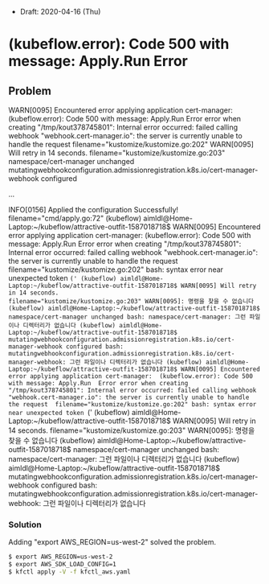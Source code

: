 * Draft: 2020-04-16 (Thu)

# (kubeflow.error): Code 500 with message: Apply.Run  Error

## Problem

WARN[0095] Encountered error applying application cert-manager:  (kubeflow.error): Code 500 with message: Apply.Run  Error error when creating "/tmp/kout378745801": Internal error occurred: failed calling webhook "webhook.cert-manager.io": the server is currently unable to handle the request  filename="kustomize/kustomize.go:202"
WARN[0095] Will retry in 14 seconds.                     filename="kustomize/kustomize.go:203"
namespace/cert-manager unchanged
mutatingwebhookconfiguration.admissionregistration.k8s.io/cert-manager-webhook configured

  ...

INFO[0156] Applied the configuration Successfully!       filename="cmd/apply.go:72"
(kubeflow) aimldl@Home-Laptop:~/kubeflow/attractive-outfit-1587018718$ WARN[0095] Encountered error applying application cert-manager:  (kubeflow.error): Code 500 with message: Apply.Run  Error error when creating "/tmp/kout378745801": Internal error occurred: failed calling webhook "webhook.cert-manager.io": the server is currently unable to handle the request  filename="kustomize/kustomize.go:202"
bash: syntax error near unexpected token `('
(kubeflow) aimldl@Home-Laptop:~/kubeflow/attractive-outfit-1587018718$ WARN[0095] Will retry in 14 seconds.                     filename="kustomize/kustomize.go:203"
WARN[0095]: 명령을 찾을 수 없습니다
(kubeflow) aimldl@Home-Laptop:~/kubeflow/attractive-outfit-1587018718$ namespace/cert-manager unchanged
bash: namespace/cert-manager: 그런 파일이나 디렉터리가 없습니다
(kubeflow) aimldl@Home-Laptop:~/kubeflow/attractive-outfit-1587018718$ mutatingwebhookconfiguration.admissionregistration.k8s.io/cert-manager-webhook configured
bash: mutatingwebhookconfiguration.admissionregistration.k8s.io/cert-manager-webhook: 그런 파일이나 디렉터리가 없습니다
(kubeflow) aimldl@Home-Laptop:~/kubeflow/attractive-outfit-1587018718$ WARN[0095] Encountered error applying application cert-manager:  (kubeflow.error): Code 500 with message: Apply.Run  Error error when creating "/tmp/kout378745801": Internal error occurred: failed calling webhook "webhook.cert-manager.io": the server is currently unable to handle the request  filename="kustomize/kustomize.go:202"
bash: syntax error near unexpected token `('
(kubeflow) aimldl@Home-Laptop:~/kubeflow/attractive-outfit-1587018718$ WARN[0095] Will retry in 14 seconds.                     filename="kustomize/kustomize.go:203"
WARN[0095]: 명령을 찾을 수 없습니다
(kubeflow) aimldl@Home-Laptop:~/kubeflow/attractive-outfit-1587018718$ namespace/cert-manager unchanged
bash: namespace/cert-manager: 그런 파일이나 디렉터리가 없습니다
(kubeflow) aimldl@Home-Laptop:~/kubeflow/attractive-outfit-1587018718$ mutatingwebhookconfiguration.admissionregistration.k8s.io/cert-manager-webhook configured
bash: mutatingwebhookconfiguration.admissionregistration.k8s.io/cert-manager-webhook: 그런 파일이나 디렉터리가 없습니다



### Solution

Adding "export AWS_REGION=us-west-2" solved the problem.

```bash
$ export AWS_REGION=us-west-2
$ export AWS_SDK_LOAD_CONFIG=1
$ kfctl apply -V -f kfctl_aws.yaml
```